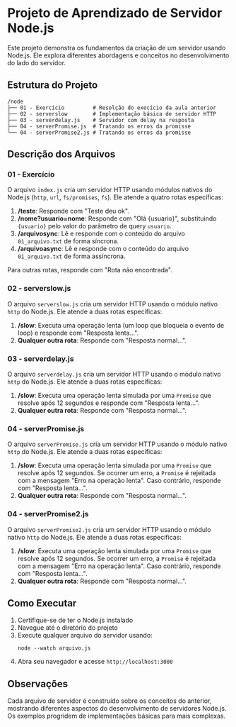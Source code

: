# Projeto de Aprendizado de Servidor Node.js

Este projeto demonstra os fundamentos da criação de um servidor usando Node.js. Ele explora diferentes abordagens e conceitos no desenvolvimento do lado do servidor.

## Estrutura do Projeto

```
/node
├── 01 - Exercício         # Resolção do execício da aula anterior
├── 02 - serverslow        # Implementação básica de servidor HTTP
├── 03 - serverdelay.js    # Servidor com delay na resposta
├── 04 - serverPromise.js  # Tratando os erros da promisse
└── 04 - serverPromise2.js # Tratando os erros da promisse
```

## Descrição dos Arquivos

### 01 - Exercício
O arquivo `index.js` cria um servidor HTTP usando módulos nativos do Node.js (`http`, `url`, `fs/promises`, `fs`). Ele atende a quatro rotas específicas:

1. **/teste**: Responde com "Teste deu ok".
2. **/nome?usuario=nome**: Responde com "Olá {usuario}", substituindo `{usuario}` pelo valor do parâmetro de query `usuario`.
3. **/arquivosync**: Lê e responde com o conteúdo do arquivo `01_arquivo.txt` de forma síncrona.
4. **/arquivoasync**: Lê e responde com o conteúdo do arquivo `01_arquivo.txt` de forma assíncrona.

Para outras rotas, responde com "Rota não encontrada".

### 02 - serverslow.js
O arquivo `serverslow.js` cria um servidor HTTP usando o módulo nativo `http` do Node.js. Ele atende a duas rotas específicas:

1. **/slow**: Executa uma operação lenta (um loop que bloqueia o evento de loop) e responde com "Resposta lenta...".
2. **Qualquer outra rota**: Responde com "Resposta normal...".

### 03 - serverdelay.js
O arquivo `serverdelay.js` cria um servidor HTTP usando o módulo nativo `http` do Node.js. Ele atende a duas rotas específicas:

1. **/slow**: Executa uma operação lenta simulada por uma `Promise` que resolve após 12 segundos e responde com "Resposta lenta...".
2. **Qualquer outra rota**: Responde com "Resposta normal...".

### 04 - serverPromise.js
O arquivo `serverPromise.js` cria um servidor HTTP usando o módulo nativo `http` do Node.js. Ele atende a duas rotas específicas:

1. **/slow**: Executa uma operação lenta simulada por uma `Promise` que resolve após 12 segundos. Se ocorrer um erro, a `Promise` é rejeitada com a mensagem "Erro na operação lenta". Caso contrário, responde com "Resposta lenta...".
2. **Qualquer outra rota**: Responde com "Resposta normal...".

### 04 - serverPromise2.js
O arquivo `serverPromise2.js` cria um servidor HTTP usando o módulo nativo `http` do Node.js. Ele atende a duas rotas específicas:

1. **/slow**: Executa uma operação lenta simulada por uma `Promise` que resolve após 12 segundos. Se ocorrer um erro, a `Promise` é rejeitada com a mensagem "Erro na operação lenta". Caso contrário, responde com "Resposta lenta...".
2. **Qualquer outra rota**: Responde com "Resposta normal...".


## Como Executar

1. Certifique-se de ter o Node.js instalado
2. Navegue até o diretório do projeto
3. Execute qualquer arquivo do servidor usando:
   ```
   node --watch arquivo.js
   ```
4. Abra seu navegador e acesse `http://localhost:3000`

## Observações
Cada arquivo de servidor é construído sobre os conceitos do anterior, mostrando diferentes aspectos do desenvolvimento de servidores Node.js. Os exemplos progridem de implementações básicas para mais complexas.